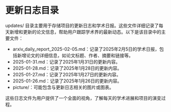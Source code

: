 # 更新日志目录

updates/ 目录主要用于存储项目的更新日志和学术日报。这些文件详细记录了每天新增和更新的论文信息，帮助用户跟踪学术界的最新动态。以下是该目录中的主要文件：

* arxiv_daily_report_2025-02-05.md：记录了2025年2月5日的学术日报，包括新增论文的详细信息，如论文标题、作者、摘要和链接等。
* 2025-01-31.md：记录了2025年1月31日的更新内容。
* 2025-01-28.md：记录了2025年1月28日的更新内容。
* 2025-01-27.md：记录了2025年1月27日的更新内容。
* 2025-01-26.md：记录了2025年1月26日的更新内容。
* picture/：可能包含与更新日志相关的图片或图表。

这些日志文件为用户提供了一个全面的视角，了解每天的学术进展和项目的演变过程。
